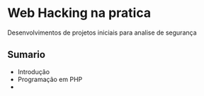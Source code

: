 # Web Hacking na pratica
Desenvolvimentos de projetos iniciais para analise de segurança
## Sumario
* Introdução
* Programação em PHP
* 